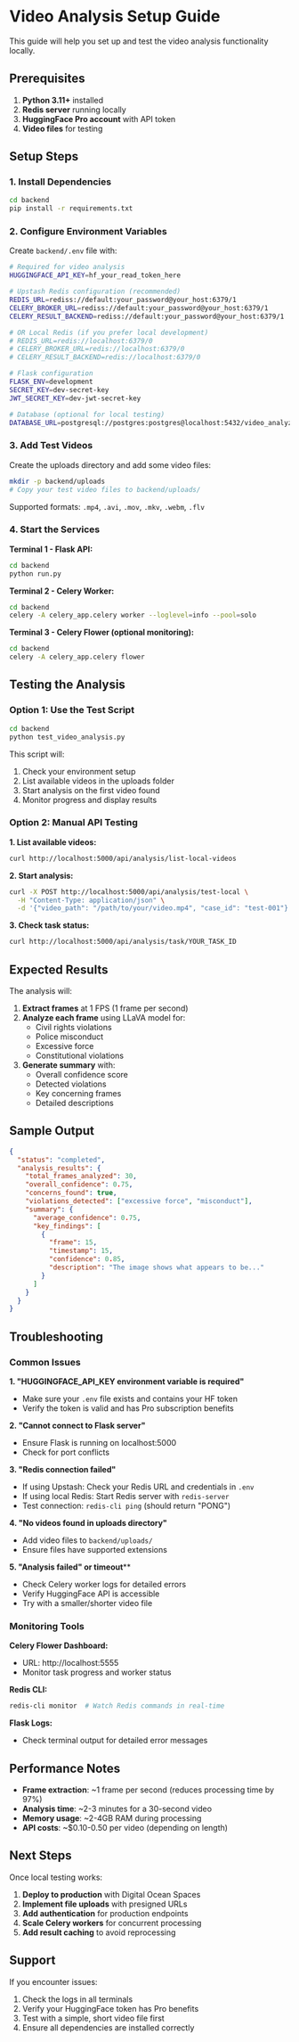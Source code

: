 # Video Analysis Setup Guide

This guide will help you set up and test the video analysis functionality locally.

## Prerequisites

1. **Python 3.11+** installed
2. **Redis server** running locally
3. **HuggingFace Pro account** with API token
4. **Video files** for testing

## Setup Steps

### 1. Install Dependencies

```bash
cd backend
pip install -r requirements.txt
```

### 2. Configure Environment Variables

Create `backend/.env` file with:

```bash
# Required for video analysis
HUGGINGFACE_API_KEY=hf_your_read_token_here

# Upstash Redis configuration (recommended)
REDIS_URL=rediss://default:your_password@your_host:6379/1
CELERY_BROKER_URL=rediss://default:your_password@your_host:6379/1
CELERY_RESULT_BACKEND=rediss://default:your_password@your_host:6379/1

# OR Local Redis (if you prefer local development)
# REDIS_URL=redis://localhost:6379/0
# CELERY_BROKER_URL=redis://localhost:6379/0
# CELERY_RESULT_BACKEND=redis://localhost:6379/0

# Flask configuration
FLASK_ENV=development
SECRET_KEY=dev-secret-key
JWT_SECRET_KEY=dev-jwt-secret-key

# Database (optional for local testing)
DATABASE_URL=postgresql://postgres:postgres@localhost:5432/video_analyzer
```

### 3. Add Test Videos

Create the uploads directory and add some video files:

```bash
mkdir -p backend/uploads
# Copy your test video files to backend/uploads/
```

Supported formats: `.mp4`, `.avi`, `.mov`, `.mkv`, `.webm`, `.flv`

### 4. Start the Services

**Terminal 1 - Flask API:**
```bash
cd backend
python run.py
```

**Terminal 2 - Celery Worker:**
```bash
cd backend
celery -A celery_app.celery worker --loglevel=info --pool=solo
```

**Terminal 3 - Celery Flower (optional monitoring):**
```bash
cd backend
celery -A celery_app.celery flower
```

## Testing the Analysis

### Option 1: Use the Test Script

```bash
cd backend
python test_video_analysis.py
```

This script will:
1. Check your environment setup
2. List available videos in the uploads folder
3. Start analysis on the first video found
4. Monitor progress and display results

### Option 2: Manual API Testing

**1. List available videos:**
```bash
curl http://localhost:5000/api/analysis/list-local-videos
```

**2. Start analysis:**
```bash
curl -X POST http://localhost:5000/api/analysis/test-local \
  -H "Content-Type: application/json" \
  -d '{"video_path": "/path/to/your/video.mp4", "case_id": "test-001"}'
```

**3. Check task status:**
```bash
curl http://localhost:5000/api/analysis/task/YOUR_TASK_ID
```

## Expected Results

The analysis will:

1. **Extract frames** at 1 FPS (1 frame per second)
2. **Analyze each frame** using LLaVA model for:
   - Civil rights violations
   - Police misconduct
   - Excessive force
   - Constitutional violations
3. **Generate summary** with:
   - Overall confidence score
   - Detected violations
   - Key concerning frames
   - Detailed descriptions

## Sample Output

```json
{
  "status": "completed",
  "analysis_results": {
    "total_frames_analyzed": 30,
    "overall_confidence": 0.75,
    "concerns_found": true,
    "violations_detected": ["excessive force", "misconduct"],
    "summary": {
      "average_confidence": 0.75,
      "key_findings": [
        {
          "frame": 15,
          "timestamp": 15,
          "confidence": 0.85,
          "description": "The image shows what appears to be..."
        }
      ]
    }
  }
}
```

## Troubleshooting

### Common Issues

**1. "HUGGINGFACE_API_KEY environment variable is required"**
- Make sure your `.env` file exists and contains your HF token
- Verify the token is valid and has Pro subscription benefits

**2. "Cannot connect to Flask server"**
- Ensure Flask is running on localhost:5000
- Check for port conflicts

**3. "Redis connection failed"**
- If using Upstash: Check your Redis URL and credentials in `.env`
- If using local Redis: Start Redis server with `redis-server`
- Test connection: `redis-cli ping` (should return "PONG")

**4. "No videos found in uploads directory"**
- Add video files to `backend/uploads/`
- Ensure files have supported extensions

**5. "Analysis failed" or timeout****
- Check Celery worker logs for detailed errors
- Verify HuggingFace API is accessible
- Try with a smaller/shorter video file

### Monitoring Tools

**Celery Flower Dashboard:**
- URL: http://localhost:5555
- Monitor task progress and worker status

**Redis CLI:**
```bash
redis-cli monitor  # Watch Redis commands in real-time
```

**Flask Logs:**
- Check terminal output for detailed error messages

## Performance Notes

- **Frame extraction**: ~1 frame per second (reduces processing time by 97%)
- **Analysis time**: ~2-3 minutes for a 30-second video
- **Memory usage**: ~2-4GB RAM during processing
- **API costs**: ~$0.10-0.50 per video (depending on length)

## Next Steps

Once local testing works:

1. **Deploy to production** with Digital Ocean Spaces
2. **Implement file uploads** with presigned URLs
3. **Add authentication** for production endpoints
4. **Scale Celery workers** for concurrent processing
5. **Add result caching** to avoid reprocessing

## Support

If you encounter issues:

1. Check the logs in all terminals
2. Verify your HuggingFace token has Pro benefits
3. Test with a simple, short video file first
4. Ensure all dependencies are installed correctly 